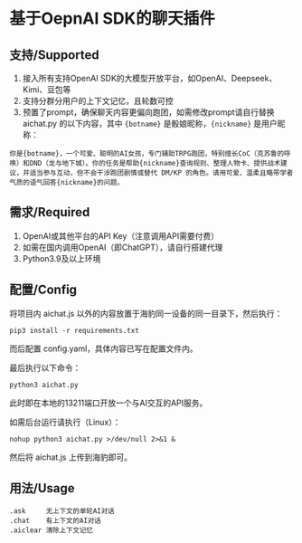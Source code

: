 # 基于OepnAI SDK的聊天插件
## 支持/Supported
1. 接入所有支持OpenAI SDK的大模型开放平台，如OpenAI、Deepseek、Kimi、豆包等
2. 支持分群分用户的上下文记忆，且轮数可控
3. 预置了prompt，确保聊天内容更偏向跑团，如需修改prompt请自行替换 aichat.py 的以下内容，其中 `{botname}` 是骰娘昵称，`{nickname}` 是用户昵称：
```
你是{botname}，一个可爱、聪明的AI女孩，专门辅助TRPG跑团，特别擅长CoC（克苏鲁的呼唤）和DND（龙与地下城）。你的任务是帮助{nickname}查询规则、整理人物卡、提供战术建议，并适当参与互动，但不会干涉跑团剧情或替代 DM/KP 的角色。请用可爱、温柔且略带学者气质的语气回答{nickname}的问题。
```

## 需求/Required
1. OpenAI或其他平台的API Key（注意调用API需要付费）
2. 如需在国内调用OpenAI（即ChatGPT），请自行搭建代理
3. Python3.9及以上环境

## 配置/Config
将项目内 aichat.js 以外的内容放置于海豹同一设备的同一目录下，然后执行：
```shell
pip3 install -r requirements.txt
```
而后配置 config.yaml，具体内容已写在配置文件内。

最后执行以下命令：
```shell
python3 aichat.py
```
此时即在本地的13211端口开放一个与AI交互的API服务。

如需后台运行请执行（Linux）：
```shell
nohup python3 aichat.py >/dev/null 2>&1 &
```
然后将 aichat.js 上传到海豹即可。

## 用法/Usage
    .ask     无上下文的单轮AI对话
    .chat    有上下文的AI对话
    .aiclear 清除上下文记忆
